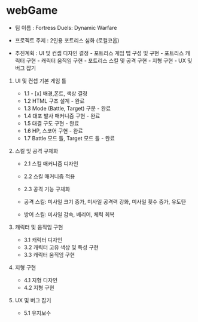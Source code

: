 # webGame

- 팀 이름 : Fortress Duels: Dynamic Warfare
- 프로젝트 주제 : 2인용 포트리스 심화 (로컬코옵)

- 추진계획 : UI 및 컨셉 디자인 결정 - 포트리스 게임 맵 구성 및 구현 - 포트리스 캐릭터 구현 - 캐릭터 움직임 구현 - 포트리스 스킬 및 공격 구현 - 지형 구현 - UX 및 버그 잡기

1. UI 및 컨셉 기본 게임 틀

   - 1.1 - [x] 배경,폰트, 색상 결정
   - 1.2 HTML 구조 설계 - 완료
   - 1.3 Mode (Battle, Target) 구분 - 완료
   - 1.4 대포 발사 매커니즘 구현 - 완료
   - 1.5 대결 구도 구현 - 완료
   - 1.6 HP, 스코어 구현 - 완료
   - 1.7 Battle 모드 틀, Target 모드 틀 - 완료

2. 스킬 및 공격 구체화

   - 2.1 스킬 매커니즘 디자인
   - 2.2 스킬 매커니즘 적용
   - 2.3 공격 기능 구체화

   - 공격 스킬: 미사일 크기 증가, 미사일 공격력 강화, 미사일 횟수 증가, 유도탄
   - 방어 스킬: 미사일 감속, 베리어, 체력 회복

3. 캐릭터 및 움직임 구현

   - 3.1 캐릭터 디자인
   - 3.2 캐릭터 고유 색상 및 특성 구현
   - 3.3 캐릭터 움직임 구현

4. 지형 구현

   - 4.1 지형 디자인
   - 4.2 지형 구현

5. UX 및 버그 잡기
   - 5.1 유지보수
